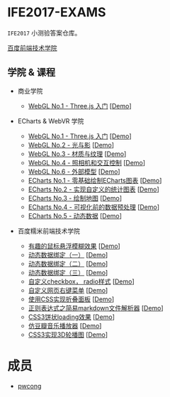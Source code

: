 # IFE2017-EXAMS

`IFE2017` 小测验答案仓库。

[百度前端技术学院](http://ife.baidu.com/)

## 学院 & 课程

* 商业学院
    * [WebGL No.1 - Three.js 入门](https://github.com/pwcong/IFE2017-EXAMS/tree/master/src/Business/infinite-scroll) [[Demo](http://pwcong.me/IFE2017-EXAMS/src/Business/infinite-scroll/)]

* ECharts & WebVR 学院
    * [WebGL No.1 - Three.js 入门](https://github.com/pwcong/IFE2017-EXAMS/tree/master/src/ECharts%26WebVR/WebGL-01) [[Demo](http://pwcong.me/IFE2017-EXAMS/src/ECharts&WebVR/WebGL-01/)]
    * [WebGL No.2 - 光与影](https://github.com/pwcong/IFE2017-EXAMS/tree/master/src/ECharts%26WebVR/WebGL-02) [[Demo](http://pwcong.me/IFE2017-EXAMS/src/ECharts&WebVR/WebGL-02/)]
    * [WebGL No.3 - 材质与纹理](https://github.com/pwcong/IFE2017-EXAMS/tree/master/src/ECharts%26WebVR/WebGL-03) [[Demo](http://pwcong.me/IFE2017-EXAMS/src/ECharts&WebVR/WebGL-03/)]
    * [WebGL No.4 - 照相机和交互控制](https://github.com/pwcong/IFE2017-EXAMS/tree/master/src/ECharts%26WebVR/WebGL-04) [[Demo](http://pwcong.me/IFE2017-EXAMS/src/ECharts&WebVR/WebGL-04/)]
    * [WebGL No.6 - 外部模型](https://github.com/pwcong/IFE2017-EXAMS/tree/master/src/ECharts%26WebVR/WebGL-06) [[Demo](http://pwcong.me/IFE2017-EXAMS/src/ECharts&WebVR/WebGL-06/)]
    * [ECharts No.1 - 零基础绘制ECharts图表](https://github.com/pwcong/IFE2017-EXAMS/tree/master/src/ECharts%26WebVR/ECharts-01) [[Demo](http://pwcong.me/IFE2017-EXAMS/src/ECharts&WebVR/ECharts-01/)]
    * [ECharts No.2 - 实现自定义的统计图表](https://github.com/pwcong/IFE2017-EXAMS/tree/master/src/ECharts%26WebVR/ECharts-02) [[Demo](http://pwcong.me/IFE2017-EXAMS/src/ECharts&WebVR/ECharts-02/)]
    * [ECharts No.3 - 绘制地图](https://github.com/pwcong/IFE2017-EXAMS/tree/master/src/ECharts%26WebVR/ECharts-03) [[Demo](http://pwcong.me/IFE2017-EXAMS/src/ECharts&WebVR/ECharts-03/)]
    * [ECharts No.4 - 可视化前的数据预处理](https://github.com/pwcong/IFE2017-EXAMS/tree/master/src/ECharts%26WebVR/ECharts-04) [[Demo](http://pwcong.me/IFE2017-EXAMS/src/ECharts&WebVR/ECharts-04/)]
    * [ECharts No.5 - 动态数据](https://github.com/pwcong/IFE2017-EXAMS/tree/master/src/ECharts%26WebVR/ECharts-05) [[Demo](http://pwcong.me/IFE2017-EXAMS/src/ECharts&WebVR/ECharts-05/)]
    

* 百度糯米前端技术学院
    * [有趣的鼠标悬浮模糊效果](https://github.com/pwcong/IFE2017-EXAMS/tree/master/src/Front-End/mouse-suspension-blur) [[Demo](http://pwcong.me/IFE2017-EXAMS/src/Front-End/mouse-suspension-blur/)]
    * [动态数据绑定（一）](https://github.com/pwcong/IFE2017-EXAMS/tree/master/src/Front-End/dynamic-bind-data-1) [[Demo](http://pwcong.me/IFE2017-EXAMS/src/Front-End/dynamic-bind-data-1/)]
    * [动态数据绑定（二）](https://github.com/pwcong/IFE2017-EXAMS/tree/master/src/Front-End/dynamic-bind-data-2) [[Demo](http://pwcong.me/IFE2017-EXAMS/src/Front-End/dynamic-bind-data-2/)]
    * [动态数据绑定（三）](https://github.com/pwcong/IFE2017-EXAMS/tree/master/src/Front-End/dynamic-bind-data-3) [[Demo](http://pwcong.me/IFE2017-EXAMS/src/Front-End/dynamic-bind-data-3/)]
    * [自定义checkbox， radio样式](https://github.com/pwcong/IFE2017-EXAMS/tree/master/src/Front-End/custom-checkbox-radio) [[Demo](http://pwcong.me/IFE2017-EXAMS/src/Front-End/custom-checkbox-radio/)]
    * [自定义网页右键菜单](https://github.com/pwcong/IFE2017-EXAMS/tree/master/src/Front-End/custom-right-menu) [[Demo](http://pwcong.me/IFE2017-EXAMS/src/Front-End/custom-right-menu/)]
    * [使用CSS实现折叠面板](https://github.com/pwcong/IFE2017-EXAMS/tree/master/src/Front-End/css-collapse-panel) [[Demo](http://pwcong.me/IFE2017-EXAMS/src/Front-End/css-collapse-panel/)]
    * [正则表达式之简易markdown文件解析器](https://github.com/pwcong/IFE2017-EXAMS/tree/master/src/Front-End/markdown-parser) [[Demo](http://pwcong.me/IFE2017-EXAMS/src/Front-End/markdown-parser/)]
    * [CSS3饼状loading效果](https://github.com/pwcong/IFE2017-EXAMS/tree/master/src/Front-End/css3-loading) [[Demo](http://pwcong.me/IFE2017-EXAMS/src/Front-End/css3-loading/)]
    * [仿豆瓣音乐播放器](https://github.com/pwcong/IFE2017-EXAMS/tree/master/src/Front-End/music-player) [[Demo](http://pwcong.me/IFE2017-EXAMS/src/Front-End/music-player/)]
    * [CSS3实现3D轮播图](https://github.com/pwcong/IFE2017-EXAMS/tree/master/src/Front-End/css3-3d-gallery) [[Demo](http://pwcong.me/IFE2017-EXAMS/src/Front-End/css3-3d-gallery/)]

# 成员

* [pwcong](https://github.com/pwcong)
